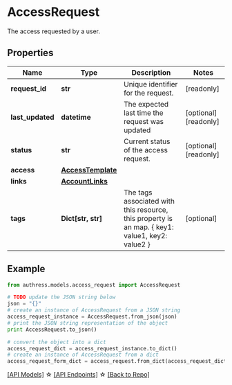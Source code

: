 # AccessRequest

The access requested by a user.

## Properties
Name | Type | Description | Notes
------------ | ------------- | ------------- | -------------
**request_id** | **str** | Unique identifier for the request. | [readonly]
**last_updated** | **datetime** | The expected last time the request was updated | [optional] [readonly]
**status** | **str** | Current status of the access request. | [optional] [readonly]
**access** | [**AccessTemplate**](AccessTemplate.md) |  |
**links** | [**AccountLinks**](AccountLinks.md) |  |
**tags** | **Dict[str, str]** | The tags associated with this resource, this property is an map. { key1: value1, key2: value2 } | [optional]

## Example

```python
from authress.models.access_request import AccessRequest

# TODO update the JSON string below
json = "{}"
# create an instance of AccessRequest from a JSON string
access_request_instance = AccessRequest.from_json(json)
# print the JSON string representation of the object
print AccessRequest.to_json()

# convert the object into a dict
access_request_dict = access_request_instance.to_dict()
# create an instance of AccessRequest from a dict
access_request_form_dict = access_request.from_dict(access_request_dict)
```
[[API Models]](./README.md#documentation-for-models) ☆ [[API Endpoints]](./README.md#documentation-for-api-endpoints) ☆ [[Back to Repo]](../README.md)


